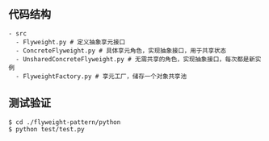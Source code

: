 ## 代码结构
```shell
- src
  - Flyweight.py # 定义抽象享元接口
  - ConcreteFlyweight.py # 具体享元角色，实现抽象接口，用于共享状态
  - UnsharedConcreteFlyweight.py # 无需共享的角色，实现抽象接口，每次都是新实例
  - FlyweightFactory.py # 享元工厂，储存一个对象共享池
```

## 测试验证

```shell
$ cd ./flyweight-pattern/python
$ python test/test.py
```
